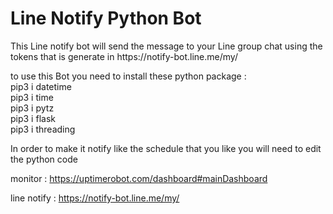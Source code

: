 <h1>Line Notify Python Bot</h1>

<p> This Line notify bot will send the message to your Line group chat using the tokens that is generate in https://notify-bot.line.me/my/</p>
<p> to use this Bot you need to install these python package :<br>
pip3 i datetime <br>
pip3 i time <br>
pip3 i pytz <br>
pip3 i flask  <br>
pip3 i threading  <br>
</p>
<p> In order to make it notify like the schedule that you like you will need to edit the python code </p>

monitor : 
https://uptimerobot.com/dashboard#mainDashboard

line notify :
https://notify-bot.line.me/my/

